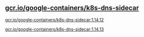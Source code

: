 
[gcr.io/google-containers/k8s-dns-sidecar](https://hub.docker.com/r/anjia0532/google-containers.k8s-dns-sidecar/tags/)
-----


[gcr.io/google-containers/k8s-dns-sidecar:1.14.12](https://hub.docker.com/r/anjia0532/google-containers.k8s-dns-sidecar/tags/)


[gcr.io/google-containers/k8s-dns-sidecar:1.14.13](https://hub.docker.com/r/anjia0532/google-containers.k8s-dns-sidecar/tags/)


